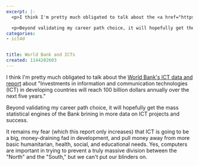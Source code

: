 ```yaml
---
excerpt: |-
  <p>I think I'm pretty much obligated to talk about the <a href="https://web.worldbank.org/WBSITE/EXTERNAL/TOPICS/EXTINFORMATIONANDCOMMUNICATIONANDTECHNOLOGIES/0,,contentMDK:20831214~pagePK:210058~piPK:210062~theSitePK:282823,00.html">World Bank's ICT data and report</a> about "Investments in information and communication technologies (ICT) in developing countries will reach 100 billion dollars annually over the next five years."</p>

  <p>Beyond validating my career path choice, it will hopefully get the mass statistical engines of the Bank brining in more data on ICT projects and success.</p>
categories:
- ict4d


title: World Bank and ICTs
created: 1144202603
---
```

<p>I think I'm pretty much obligated to talk about the <a href="https://web.worldbank.org/WBSITE/EXTERNAL/TOPICS/EXTINFORMATIONANDCOMMUNICATIONANDTECHNOLOGIES/0,,contentMDK:20831214~pagePK:210058~piPK:210062~theSitePK:282823,00.html">World Bank's ICT data and report</a> about "Investments in information and communication technologies (ICT) in developing countries will reach 100 billion dollars annually over the next five years."</p>

<p>Beyond validating my career path choice, it will hopefully get the mass statistical engines of the Bank brining in more data on ICT projects and success.</p>

<p>It remains my fear (which this report only increases) that ICT is going to be a big, money-draining fad in development, and pull money away from more basic humanitarian, health, social, and educational needs.  Yes, computers are important in trying to prevent a truly massive division between the "North" and the "South," but we can't put our blinders on.</p>
